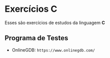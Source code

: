 # Exercícios C

Esses são exercícios de estudos da linguagem **C**

## Programa de Testes
 - OnlineGDB: ``https://www.onlinegdb.com/``
